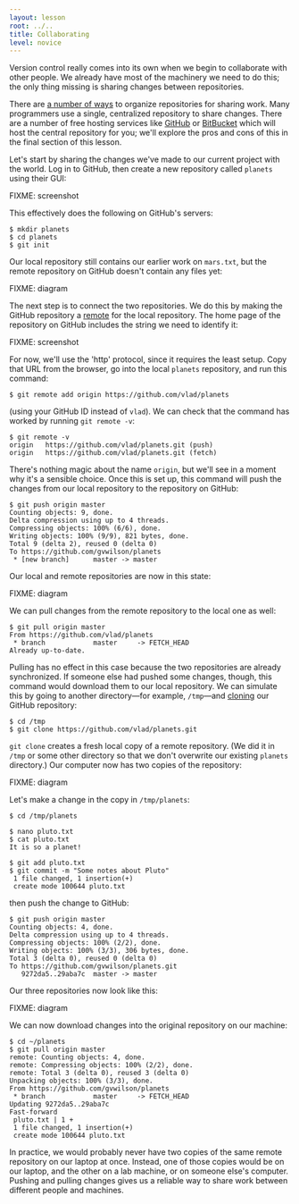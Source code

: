 ```yaml
---
layout: lesson
root: ../..
title: Collaborating
level: novice
---
```

Version control really comes into its own
when we begin to collaborate with other people.
We already have most of the machinery we need to do this;
the only thing missing is sharing changes between repositories.

There are [a number of ways][distributed-workflows]
to organize repositories for sharing work.
Many programmers use a single, centralized repository to share changes.
There are a number of free hosting services like [GitHub](http://github.com) or [BitBucket](http://bitbucket.org)
which will host the central repository for you;
we'll explore the pros and cons of this in the final section of this lesson.

[distributed-workflows]: http://git-scm.com/book/en/Distributed-Git-Distributed-Workflows

Let's start by sharing the changes we've made to our current project with the world.
Log in to GitHub,
then create a new repository called `planets`
using their GUI:

FIXME: screenshot

This effectively does the following on GitHub's servers:

```
$ mkdir planets
$ cd planets
$ git init
```

Our local repository still contains our earlier work on `mars.txt`,
but the remote repository on GitHub doesn't contain any files yet:

FIXME: diagram

The next step is to connect the two repositories.
We do this by making the GitHub repository a [remote](../gloss.html#repository-remote)
for the local repository.
The home page of the repository on GitHub includes
the string we need to identify it:

FIXME: screenshot

For now,
we'll use the 'http' protocol,
since it requires the least setup.
Copy that URL from the browser,
go into the local `planets` repository,
and run this command:

```
$ git remote add origin https://github.com/vlad/planets
```

(using your GitHub ID instead of `vlad`).
We can check that the command has worked by running `git remote -v`:

```
$ git remote -v
origin   https://github.com/vlad/planets.git (push)
origin   https://github.com/vlad/planets.git (fetch)
```

There's nothing magic about the name `origin`,
but we'll see in a moment why it's a sensible choice.
Once this is set up,
this command will push the changes from our local repository
to the repository on GitHub:

```
$ git push origin master
Counting objects: 9, done.
Delta compression using up to 4 threads.
Compressing objects: 100% (6/6), done.
Writing objects: 100% (9/9), 821 bytes, done.
Total 9 (delta 2), reused 0 (delta 0)
To https://github.com/gvwilson/planets
 * [new branch]      master -> master
```

Our local and remote repositories are now in this state:

FIXME: diagram

We can pull changes from the remote repository to the local one as well:

```
$ git pull origin master
From https://github.com/vlad/planets
 * branch            master     -> FETCH_HEAD
Already up-to-date.
```

Pulling has no effect in this case
because the two repositories are already synchronized.
If someone else had pushed some changes,
though,
this command would download them to our local repository.
We can simulate this by going to another directory&mdash;for example, `/tmp`&mdash;and
[cloning](../gloss.html#repository-clone) our GitHub repository:

```
$ cd /tmp
$ git clone https://github.com/vlad/planets.git
```

`git clone` creates a fresh local copy of a remote repository.
(We did it in `/tmp` or some other directory so that we don't overwrite our existing `planets` directory.)
Our computer now has two copies of the repository:

FIXME: diagram

Let's make a change in the copy in `/tmp/planets`:

```
$ cd /tmp/planets

$ nano pluto.txt
$ cat pluto.txt
It is so a planet!

$ git add pluto.txt
$ git commit -m "Some notes about Pluto"
 1 file changed, 1 insertion(+)
 create mode 100644 pluto.txt
```

then push the change to GitHub:

```
$ git push origin master
Counting objects: 4, done.
Delta compression using up to 4 threads.
Compressing objects: 100% (2/2), done.
Writing objects: 100% (3/3), 306 bytes, done.
Total 3 (delta 0), reused 0 (delta 0)
To https://github.com/gvwilson/planets.git
   9272da5..29aba7c  master -> master
```

Our three repositories now look like this:

FIXME: diagram

We can now download changes into the original repository on our machine:

```
$ cd ~/planets
$ git pull origin master
remote: Counting objects: 4, done.
remote: Compressing objects: 100% (2/2), done.
remote: Total 3 (delta 0), reused 3 (delta 0)
Unpacking objects: 100% (3/3), done.
From https://github.com/gvwilson/planets
 * branch            master     -> FETCH_HEAD
Updating 9272da5..29aba7c
Fast-forward
 pluto.txt | 1 +
 1 file changed, 1 insertion(+)
 create mode 100644 pluto.txt
```

In practice,
we would probably never have two copies of the same remote repository
on our laptop at once.
Instead,
one of those copies would be on our laptop,
and the other on a lab machine,
or on someone else's computer.
Pushing and pulling changes gives us a reliable way
to share work between different people and machines.
